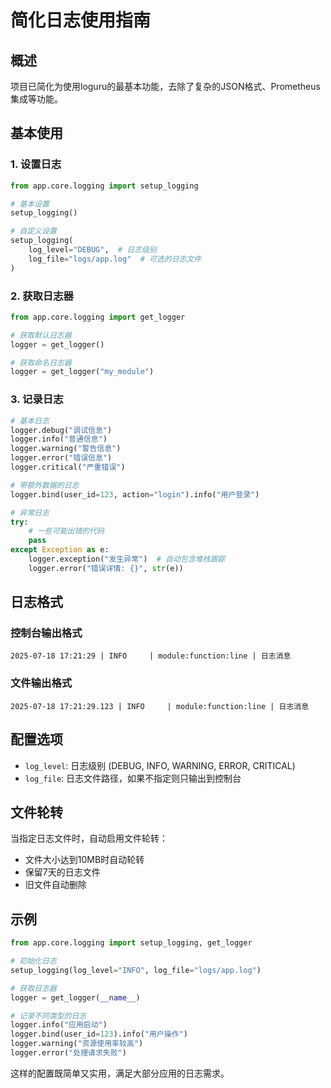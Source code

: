 # 简化日志使用指南

## 概述

项目已简化为使用loguru的最基本功能，去除了复杂的JSON格式、Prometheus集成等功能。

## 基本使用

### 1. 设置日志

```python
from app.core.logging import setup_logging

# 基本设置
setup_logging()

# 自定义设置
setup_logging(
    log_level="DEBUG",  # 日志级别
    log_file="logs/app.log"  # 可选的日志文件
)
```

### 2. 获取日志器

```python
from app.core.logging import get_logger

# 获取默认日志器
logger = get_logger()

# 获取命名日志器
logger = get_logger("my_module")
```

### 3. 记录日志

```python
# 基本日志
logger.debug("调试信息")
logger.info("普通信息")
logger.warning("警告信息")
logger.error("错误信息")
logger.critical("严重错误")

# 带额外数据的日志
logger.bind(user_id=123, action="login").info("用户登录")

# 异常日志
try:
    # 一些可能出错的代码
    pass
except Exception as e:
    logger.exception("发生异常")  # 自动包含堆栈跟踪
    logger.error("错误详情: {}", str(e))
```

## 日志格式

### 控制台输出格式
```
2025-07-18 17:21:29 | INFO     | module:function:line | 日志消息
```

### 文件输出格式
```
2025-07-18 17:21:29.123 | INFO     | module:function:line | 日志消息
```

## 配置选项

- `log_level`: 日志级别 (DEBUG, INFO, WARNING, ERROR, CRITICAL)
- `log_file`: 日志文件路径，如果不指定则只输出到控制台

## 文件轮转

当指定日志文件时，自动启用文件轮转：
- 文件大小达到10MB时自动轮转
- 保留7天的日志文件
- 旧文件自动删除

## 示例

```python
from app.core.logging import setup_logging, get_logger

# 初始化日志
setup_logging(log_level="INFO", log_file="logs/app.log")

# 获取日志器
logger = get_logger(__name__)

# 记录不同类型的日志
logger.info("应用启动")
logger.bind(user_id=123).info("用户操作")
logger.warning("资源使用率较高")
logger.error("处理请求失败")
```

这样的配置既简单又实用，满足大部分应用的日志需求。